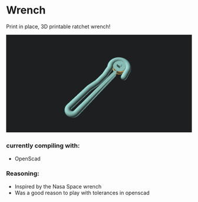 # Wrench

Print in place, 3D printable ratchet wrench!    

![Alt Text](https://raw.githubusercontent.com/Earth13wells/Wrench/main/Preview.png)

### currently compiling with:
  - OpenScad

### Reasoning:
  - Inspired by the Nasa Space wrench
  - Was a good reason to play with tolerances in openscad

